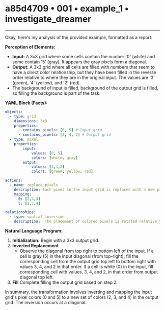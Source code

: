# a85d4709 • 001 • example_1 • investigate_dreamer

---
Okay, here's my analysis of the provided example, formatted as a report:

**Perception of Elements:**

*   **Input:** A 3x3 grid where some cells contain the number '0' (white) and some contain '5' (gray). It appears the gray pixels form a diagonal.
*   **Output:** A 3x3 grid where all cells are filled with numbers that seem to have a direct color relationship, but they have been filled in the reverse order relative to where they are in the original input. The values are '3' (green), '4' (yellow), and '2' (red).
*  The background of input is filled, background of the output grid is filled, so filling the background is part of the task.

**YAML Block (Facts):**



```yaml
objects:
  - type: grid
    dimensions: 3x3
    properties:
      - contains_pixels: [0, 5] # Input grid
      - contains_pixels: [3, 4, 2] # Output grid
  - type: pixel
    properties:
        input:
            values: [0, 5]
            colors: [white, gray]
        output:
            values: [3,4,2]
            colors: [green, yellow, red]

actions:
  - name: replace_pixels
    description: Each pixel in the input grid is replaced with a new pixel value in the output grid.
    mapping:
      0: [2,3,4]
      5: [2,3,4]

relationships:
  - type: spatial_inversion
    description:  The placement of colored pixels is rotated relative to the input to output transformation.
```



**Natural Language Program:**

1.  **Initialization:** Begin with a 3x3 output grid.
2.  **Inverted Replacement**
    *   Observe the diagonal from top right to bottom left of the input.
        If a cell is gray (5) in the input diagonal (from top-right), fill the corresponding cell from the output grid top left to bottom right with values 3, 4, and 2 in that order.
        If a cell is white (0) in the input, fill corresponding cell with values, 3, 4, and 2, in that order from output diagonal top left.
3. **Fill** Complete filling the output grid based on step 2.

In summary, the transformation involves inverting and mapping the input grid's pixel colors (0 and 5) to a new set of colors (2, 3, and 4) in the output grid. The inversion occurs at a diagonal.

